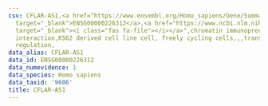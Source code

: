 ```yaml
---
csv: CFLAR-AS1,<a href="https://www.ensembl.org/Homo_sapiens/Gene/Summary?db=core;g=ENSG00000226312"
  target="_blank">ENSG00000226312</a>,<a href="https://www.ncbi.nlm.nih.gov/pubmed/23959860"
  target="_blank"><i class="fas fa-file"></i></a>",chromatin immunoprecipitation assay,direct
  interaction,K562 derived cell line cell, freely cycling cells,,,transcriptional
  regulation,
data_alias: CFLAR-AS1
data_id: ENSG00000226312
data_numevidence: 1
data_species: Homo sapiens
data_taxid: '9606'
title: CFLAR-AS1
---
```

